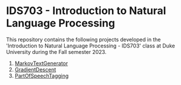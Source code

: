 # IDS703 - Introduction to Natural Language Processing

This repository contains the following projects developed in the 'Introduction to Natural Language Processing - IDS703' class at Duke University during the Fall semester 2023.

1. [MarkovTextGenerator](https://github.com/BarbaraPFloresRios/IDS703_NLP_NaturalLanguageProcessing/tree/main/MarkovTextGenerator)
2. [GradientDescent](https://github.com/BarbaraPFloresRios/IDS703_NLP_NaturalLanguageProcessing/tree/main/GradientDescent)
3. [PartOfSpeechTagging](https://github.com/BarbaraPFloresRios/IDS703_NLP_NaturalLanguageProcessing/tree/main/PartOfSpeechTagging)
